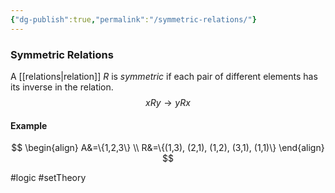 ```yaml
---
{"dg-publish":true,"permalink":"/symmetric-relations/"}
---
```


### Symmetric Relations
A [[relations|relation]] $R$ is _symmetric_ if each pair of different elements has its inverse in the relation.
$$
xRy \to yRx
$$

#### Example
$$
\begin{align}
	A&=\{1,2,3\} \\
	R&=\{(1,3), (2,1), (1,2), (3,1), (1,1)\}
\end{align}
$$

#logic #setTheory 
